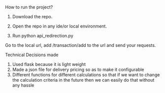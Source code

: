 How to run the project?

1. Download the repo.

2. Open the repo in any ide/or local environment.

3. Run python api_redirection.py

Go to the local url, add /transaction/add to the url and send your requests.


Technical Decisions made

1. Used flask because it is light weight
2. Made a json file for delivery pricing so as to make it configurable
3. Different functions for different calculations so that if we want to change the calculation criteria in the future then we can easily do that without any hassle

